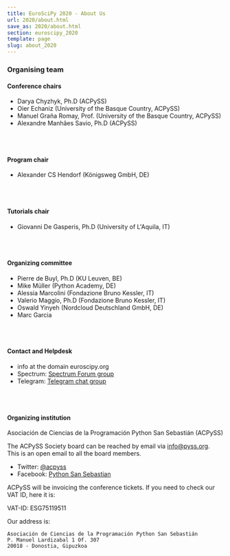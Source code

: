 ```yaml
---
title: EuroSciPy 2020 - About Us
url: 2020/about.html
save_as: 2020/about.html
section: euroscipy_2020
template: page
slug: about_2020
---
```


### Organising team

#### Conference chairs

- Darya Chyzhyk, Ph.D (ACPySS)
- Oier Echaniz (University of the Basque Country, ACPySS)
- Manuel Graña Romay, Prof. (University of the Basque Country, ACPySS)
- Alexandre Manhães Savio, Ph.D (ACPySS)
</br>
</br>

#### Program chair

- Alexander CS Hendorf (Königsweg GmbH, DE)
</br>
</br>

#### Tutorials chair

- Giovanni De Gasperis, Ph.D (University of L'Aquila, IT)
</br>
</br>

#### Organizing committee

- Pierre de Buyl, Ph.D (KU Leuven, BE)
- Mike Müller (Python Academy, DE)
- Alessia Marcolini (Fondazione Bruno Kessler, IT)
- Valerio Maggio, Ph.D (Fondazione Bruno Kessler, IT)
- Oswald Yinyeh (Nordcloud Deutschland GmbH, DE)
- Marc Garcia
</br>
</br>

#### Contact and Helpdesk

- info at the domain euroscipy.org
- Spectrum: [Spectrum Forum group](https://spectrum.chat/euroscipy)
- Telegram: [Telegram chat group](https://t.me/euroscipy)

</br>
</br>

#### Organizing institution

Asociación de Ciencias de la Programación Python San Sebastián (ACPySS)

The ACPySS Society board can be reached by email via info@pyss.org.
This is an open email to all the board members.

- Twitter: [@acpyss](https://twitter.com/acpyss)
- Facebook: [Python San Sebastian](https://www.facebook.com/acpyss)

ACPySS will be invoicing the conference tickets. If you need to check our VAT ID, here it is:

VAT-ID: ESG75119511

Our address is:

    Asociación de Ciencias de la Programación Python San Sebastián
    P. Manuel Lardizabal 1 Of. 307
    20018 - Donostia, Gipuzkoa
